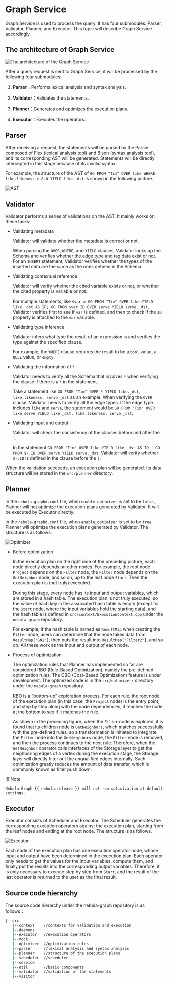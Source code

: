 # Graph Service

Graph Service is used to process the query. It has four submodules: Parser, Validator, Planner, and Executor. This topic will describe Graph Service accordingly.

## The architecture of Graph Service

![The architecture of the Graph Service](https://docs-cdn.nebula-graph.com.cn/docs-2.0/1.introduction/2.nebula-graph-architecture/query-engine-architecture.png)

After a query request is sent to Graph Service, it will be processed by the following four submodules:

1. **Parser**：Performs lexical analysis and syntax analysis.

2. **Validator**：Validates the statements.

3. **Planner**：Generates and optimizes the execution plans.

4. **Executor**：Executes the operators.

## Parser

After receiving a request, the statements will be parsed by the Parser composed of Flex (lexical analysis tool) and Bison (syntax analysis tool), and its corresponding AST will be generated. Statements will be directly intercepted in this stage because of its invalid syntax.

For example, the structure of the AST of `GO FROM "Tim" OVER like WHERE like.likeness > 8.0 YIELD like._dst` is shown in the following picture.

![AST](https://docs-cdn.nebula-graph.com.cn/docs-2.0/1.introduction/2.nebula-graph-architecture/parser-ast-tree.png)

## Validator

Validator performs a series of validations on the AST. It mainly works on these tasks:

- Validating metadata

    Validator will validate whether the metadata is correct or not.

    When parsing the `OVER`, `WHERE`, and `YIELD` clauses, Validator looks up the Schema and verifies whether the edge type and tag data exist or not. For an `INSERT` statement, Validator verifies whether the types of the inserted data are the same as the ones defined in the Schema.

- Validating contextual reference

    Validator will verify whether the cited variable exists or not, or whether the cited property is variable or not.

    For multiple statements, like `$var = GO FROM "Tim" OVER like YIELD like._dst AS ID; GO FROM $var.ID OVER serve YIELD serve._dst`, Validator verifies first to see if `var` is defined, and then to check if the `ID` property is attached to the `var` variable.

- Validating type inference

    Validator infers what type the result of an expression is and verifies the type against the specified clause.

    For example, the `WHERE` clause requires the result to be a `bool` value, a `NULL` value, or `empty`.

- Validating the information of `*`

    Validator needs to verify all the Schema that involves `*` when verifying the clause if there is a `*` in the statement.

    Take a statement like `GO FROM "Tim" OVER * YIELD like._dst, like.likeness, serve._dst` as an example. When verifying the `OVER` clause, Validator needs to verify all the edge types. If the edge type includes `like` and `serve`, the statement would be `GO FROM "Tim" OVER like,serve YIELD like._dst, like.likeness, serve._dst`.

- Validating input and output

    Validator will check the consistency of the clauses before and after the `|`.

    In the statement `GO FROM "Tim" OVER like YIELD like._dst AS ID | GO FROM $-.ID OVER serve YIELD serve._dst`, Validator will verify whether `$-.ID` is defined in the clause before the `|`.

When the validation succeeds, an execution plan will be generated. Its data structure will be stored in the `src/planner` directory.

## Planner

In the `nebula-graphd.conf` file, when `enable_optimizer` is set to be `false`, Planner will not optimize the execution plans generated by Validator. It will be executed by Executor directly.

In the `nebula-graphd.conf` file, when `enable_optimizer` is set to be `true`, Planner will optimize the execution plans generated by Validator. The structure is as follows.

![Optimizer](https://docs-cdn.nebula-graph.com.cn/docs-2.0/1.introduction/2.nebula-graph-architecture/optimizer.png)

- Before optimization
  
    In the execution plan on the right side of the preceding picture, each node directly depends on other nodes. For example, the root node `Project` depends on the `Filter` node, the `Filter` node depends on the `GetNeighbor` node, and so on, up to the leaf node `Start`. Then the execution plan is (not truly) executed.

    During this stage, every node has its input and output variables, which are stored in a hash table. The execution plan is not truly executed, so the value of each key in the associated hash table is empty (except for the `Start` node, where the input variables hold the starting data), and the hash table is defined in `src/context/ExecutionContext.cpp` under the `nebula-graph` repository.

    For example, if the hash table is named as `ResultMap` when creating the `Filter` node, users can determine that the node takes data from `ResultMap["GN1"]`, then puts the result into `ResultMap["Filter2"]`, and so on. All these work as the input and output of each node.

- Process of optimization

    The optimization rules that Planner has implemented so far are considered RBO (Rule-Based Optimization), namely the pre-defined optimization rules. The CBO (Cost-Based Optimization) feature is under development. The optimized code is in the `src/optimizer/` directory under the `nebula-graph` repository.

    RBO is a “bottom-up” exploration process. For each rule, the root node of the execution plan (in this case, the `Project` node) is the entry point, and step by step along with the node dependencies, it reaches the node at the bottom to see if it matches the rule.

    As shown in the preceding figure, when the `Filter` node is explored, it is found that its children node is `GetNeighbors`, which matches successfully with the pre-defined rules, so a transformation is initiated to integrate the `Filter` node into the `GetNeighbors` node, the `Filter` node is removed, and then the process continues to the next rule. Therefore, when the `GetNeighbor` operator calls interfaces of the Storage layer to get the neighboring edges of a vertex during the execution stage, the Storage layer will directly filter out the unqualified edges internally. Such optimization greatly reduces the amount of data transfer, which is commonly known as filter push down.

!!! Note

    Nebula Graph {{ nebula.release }} will not run optimization at default settings.

## Executor

Executor consists of Scheduler and Executor. The Scheduler generates the corresponding execution operators against the execution plan, starting from the leaf nodes and ending at the root node. The structure is as follows.

![Executor](https://docs-cdn.nebula-graph.com.cn/docs-2.0/1.introduction/2.nebula-graph-architecture/executor.png)

Each node of the execution plan has one execution operator node, whose input and output have been determined in the execution plan. Each operator only needs to get the values for the input variables, compute them, and finally put the results into the corresponding output variables. Therefore, it is only necessary to execute step by step from `Start`, and the result of the last operator is returned to the user as the final result.

## Source code hierarchy

The source code hierarchy under the nebula-graph repository is as follows：

```bash
|--src
   |--context    //contexts for validation and execution
   |--daemons
   |--executor   //execution operators
   |--mock
   |--optimizer  //optimization rules
   |--parser     //lexical analysis and syntax analysis
   |--planner    //structure of the execution plans
   |--scheduler  //scheduler
   |--service
   |--util       //basic components
   |--validator  //validation of the statements
   |--visitor
```
